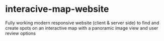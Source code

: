 # interacive-map-website
Fully working modern responsive website (client &amp; server side) to find  and create spots on an interactive map with a panoramic image view and user review options
